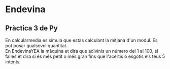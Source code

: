 # Endevina
## Pràctica 3 de Py

En calcularmedia es simula que estàs calculant la mitjana d'un modul. Es pot posar qualsevol quantitat.  
En EndevinaYEA la màquina et dira que adivinis un número del 1 al 100, si falles et dira sí és més petit o més gran fins que l'acertis o esgotis els teus 5 intents.
